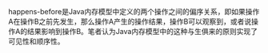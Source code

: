 
happens-before是Java内存模型中定义的两个操作之间的偏序关系，即如果操作A在操作B之前先发生，那么操作A产生的操作结果，操作B可以观察到，或者说操作A的结果影响到操作B。笔者认为Java内存模型中的这种与生俱来的原则实现了可见性和顺序性。
